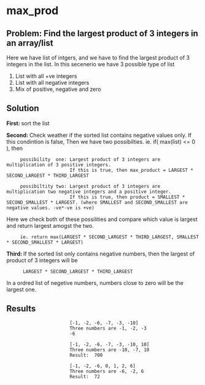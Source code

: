 # max_prod
## Problem: Find the largest product of 3 integers in an array/list 

Here we have list of intgers, and we have to find the largest product of 3 integers in the list.
In this secenerio we have 3 possible type of list

1. List with all +ve integers
2. List with all negative integers
3. Mix of positive, negative and zero

## Solution

<b> First: </b> sort the list 

<b> Second: </b>  Check weather if the sorted list contains negative values only. 
         If this condintion is false, Then we have two possibilties. 
         ie. if( max(list) <= 0 ), then
         
         possibility  one: Largest product of 3 integers are multiplication of 3 positive integers.
                           If this is true, then max_product = LARGEST * SECOND_LARGEST * THIRD_LARGEST
         
         possibiltity two: Largest product of 3 integers are multiplication two negative integers and a positive integer.
                           If this is true, then product = SMALLEST * SECOND_SMALLEST * LARGEST. (where SMALLEST and SECOND_SMALLEST are negative values. -ve*-ve is +ve)
         
         
Here we check both of these possilities and compare which value is largest and return largest amogst the two.

         ie. return max(LARGEST * SECOND_LARGEST * THIRD_LARGEST, SMALLEST * SECOND_SMALLEST * LARGEST)     
         
<b> Third: </b>  If the sorted list only contains negative numbers, then the largest of product of 3 integers will be

          LARGEST * SECOND_LARGEST * THIRD_LARGEST

In a ordred list of negetive numbers, numbers close to zero will be the largest one.

## Results

                           [-1, -2, -6, -7, -3, -10]
                           Three numbers are -1, -2, -3
                           -6
                           
                           [-1, -2, -6, -7, -3, -10, 10]
                           Three numbers are -10, -7, 10
                           Result:  700
                           
                           [-1, -2, -6, 0, 1, 2, 6]
                           Three numbers are -6, -2, 6
                           Result:  72

